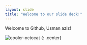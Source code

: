 ```yaml
---
layout: slide
title: "Welcome to our slide deck!"
---
```


Welcome to Github, Usman aziz!

![cooler-octocat](https://octodex.github.com/images/twenty-percent-cooler-octocat.png)
{: .center}
